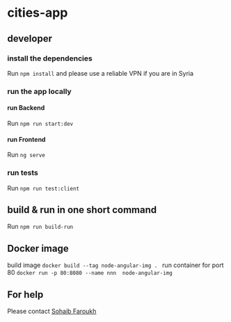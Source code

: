 # cities-app

## developer

### install the dependencies
Run `npm install` and please use a reliable VPN if you are in Syria

### run the app locally 

#### run Backend
Run `npm run start:dev` 

#### run Frontend 
Run `ng serve` 


### run tests
Run `npm run test:client` 

## build & run in one short command
Run `npm run build-run`

## Docker image
build image `docker build --tag node-angular-img . `
run container for port 80 `docker run -p 80:8080 --name nnn  node-angular-img`
## For help

Please contact [Sohaib Faroukh](https://github.com/sohaib-faroukh) 

